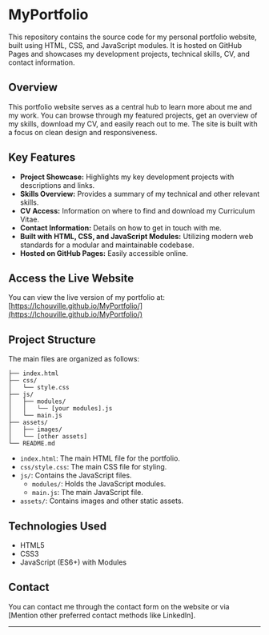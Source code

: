 # MyPortfolio

This repository contains the source code for my personal portfolio website, built using HTML, CSS, and JavaScript modules. It is hosted on GitHub Pages and showcases my development projects, technical skills, CV, and contact information.

## Overview

This portfolio website serves as a central hub to learn more about me and my work. You can browse through my featured projects, get an overview of my skills, download my CV, and easily reach out to me. The site is built with a focus on clean design and responsiveness.

## Key Features

* **Project Showcase:** Highlights my key development projects with descriptions and links.
* **Skills Overview:** Provides a summary of my technical and other relevant skills.
* **CV Access:** Information on where to find and download my Curriculum Vitae.
* **Contact Information:** Details on how to get in touch with me.
* **Built with HTML, CSS, and JavaScript Modules:** Utilizing modern web standards for a modular and maintainable codebase.
* **Hosted on GitHub Pages:** Easily accessible online.

## Access the Live Website

You can view the live version of my portfolio at: [https://lchouville.github.io/MyPortfolio/](https://lchouville.github.io/MyPortfolio/)

## Project Structure

The main files are organized as follows:
```tree
├── index.html
├── css/
│   └── style.css
├── js/
│   ├── modules/
│   │   └── [your modules].js
│   └── main.js
├── assets/
│   ├── images/
│   └── [other assets]
└── README.md
```

* `index.html`: The main HTML file for the portfolio.
* `css/style.css`: The main CSS file for styling.
* `js/`: Contains the JavaScript files.
    * `modules/`: Holds the JavaScript modules.
    * `main.js`: The main JavaScript file.
* `assets/`: Contains images and other static assets.

## Technologies Used

* HTML5
* CSS3
* JavaScript (ES6+) with Modules

## Contact

You can contact me through the contact form on the website or via [Mention other preferred contact methods like LinkedIn].

---
